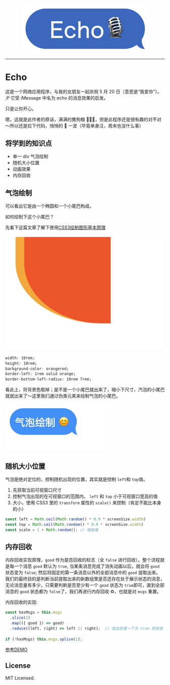 <div style="width: 100%; text-align: center">
  <img src="images/logo.png" width="400" />
</div>

---

# Echo

这是一个网络应用程序，与我的女朋友一起庆祝 5 月 20 日（意思是“我爱你”）。 ;P 它受 iMessage 中名为 echo 的消息效果的启发。

只是让你开心。

嗯，这就是此作者的原话，满满的撒狗粮 🐶🐶🐶，但是此程序还是很有趣的对不对～所以还是拉下代码，悄悄的 👀 一波（毕竟单身汪，周末也没什么事）

## 将学到的知识点

* 单一 div 气泡绘制
* 随机大小位置
* 动画效果
* 内存回收

## 气泡绘制

可以看出它是由一个椭圆和一个小尾巴构成。

如何绘制下这个小尾巴？

先看下这篇文章了解下使用[CSS3绘制图形基本原理](https://www.jianshu.com/p/56256db2df2f)

![小尾巴](./images/tail.jpg)

```css
width: 10rem;
height: 10rem;
background-color: orangered;
border-left: 1rem solid orange;
border-bottom-left-radius: 10rem 7rem;
```

看此上，将背景色取掉；是不是一个小尾巴就出来了，缩小下尺寸，汽泡的小尾巴就就出来了～这里我们通过伪类元素来绘制气泡的小尾巴。

![气泡](./images/msg.jpg)

## 随机大小位置

气泡是绝对定位的，控制随机出现的位置，其实就是控制 `left`和 `top`值。

1. 先获取当前可视窗口尺寸
2. 控制气泡出现的在可视窗口的范围内， `left` 和 `top` 小于可视窗口宽高的值
3. 大小，使用 CSS3 里的 `transform` 属性的 `scale()` 来控制（肯定不能比本身的小）

```js
const left = Math.ceil(Math.random() * 0.9 * screenSize.width)
const top = Math.ceil(Math.random() * 0.9 * screenSize.width)
const scale = 1 + Math.random(); // 缩放值
```

## 内存回收

内存回收实现原理，`good` 作为是否回收的标志（全 `false` 进行回收）。整个流程就是每一个消息 `good` 默认为 `true`, 当某条消息完成了消失动画以后，就会将 `good` 状态变为 `false`; 然后将固定的第一条消息以外的全部消息中的 `good` 提取出来。我们的最终目的是判断当前提取出来的新数组里是否还存在处于展示状态的消息，无论消息量有多少，只需要判断是否至少有一个 `good` 状态为 `true`即可，直到全部消息的 `good` 状态都为 `false`了，我们再进行内存回收 ♻️，也就是对 `msgs` 重置。

内存回收的实现:

```js
const hasMsgs = this.msgs
  .slice(1)
  .map(({ good }) => good)
  .reduce((left, right) => left || right);  // 找出任意一个为 true 的状态

if (!hasMsgs) this.msgs.splice(1);
```

[参考DEMO](https://github.com/iwillwen/echo)

## License

MIT Licensed.
